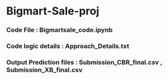 # Bigmart-Sale-proj 
### Code File : Bigmartsale_code.ipynb
### Code logic details : Approach_Details.txt
### Output Prediction files : Submission_CBR_final.csv , Submission_XB_final.csv 



